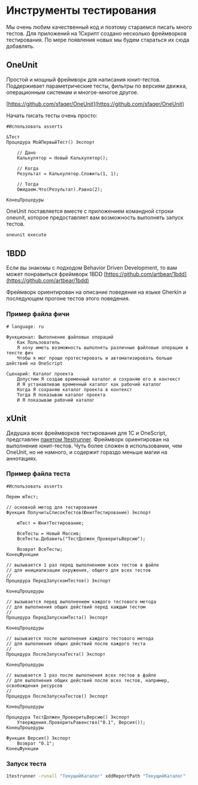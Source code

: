 # Инструменты тестирования

Мы очень любим качественный код и поэтому стараемся писать много тестов. Для приложений на 1Скрипт создано несколько фреймворков тестирования. По мере появления новых мы будем стараться их сюда добавлять.

## OneUnit

Простой и мощный фреймворк для написания юнит-тестов. Поддерживает параметрические тесты, фильтры по версиям движка, операционным системам и многое-многое другое.

[https://github.com/sfaqer/OneUnit](https://github.com/sfaqer/OneUnit)

Начать писать тесты очень просто:

```bsl
#Использовать asserts

&Тест
Процедура МойПервыйТест() Экспорт

    // Дано
    Калькулятор = Новый Калькулятор();

    // Когда
    Результат = Калькулятор.Сложить(1, 1);

    // Тогда
    Ожидаем.Что(Результат).Равно(2);

КонецПроцедуры
```

OneUnit поставляется вместе с приложением командной строки oneunit, которое предоставляет вам возможность выполнять запуск тестов.

```cmd
oneunit execute
```

## 1BDD

Если вы знакомы с подходом Behavior Driven Development, то вам может понравиться фреймворк 1BDD [https://github.com/artbear/1bdd](https://github.com/artbear/1bdd)

Фреймворк ориентирован на описание поведения на языке Gherkin и последующем прогоне тестов этого поведения.

### Пример файла фичи

```gherkin
# language: ru

Функционал: Выполнение файловых операций
    Как Пользователь
    Я хочу иметь возможность выполнять различные файловые операции в тексте фич
    Чтобы я мог проще протестировать и автоматизировать больше действий на OneScript

Сценарий: Каталог проекта
    Допустим Я создаю временный каталог и сохраняю его в контекст
    И Я устанавливаю временный каталог как рабочий каталог
    Когда Я сохраняю каталог проекта в контекст
    Тогда Я показываю каталог проекта
    И Я показываю рабочий каталог
```

## xUnit

Дедушка всех фреймворков тестирования для 1С и OneScript, представлен [пакетом 1testrunner](https://github.com/artbear/1testrunner). Фреймворк ориентирован на выполнение юнит-тестов. Чуть более сложен в использовании, чем OneUnit, но не намного, и содержит гораздо меньше магии на аннотациях.

### Пример файла теста

```bsl
#Использовать asserts

Перем юТест;

// основной метод для тестирования
Функция ПолучитьСписокТестов(ЮнитТестирование) Экспорт

    юТест = ЮнитТестирование;

    ВсеТесты = Новый Массив;
    ВсеТесты.Добавить("ТестДолжен_ПроверитьВерсию");

    Возврат ВсеТесты;
КонецФункции

// вызывается 1 раз перед выполнением всех тестов в файле
// для инициализации окружения, общего для всех тестов
//
Процедура ПередЗапускомТестов() Экспорт

КонецПроцедуры

// вызывается перед выполнением каждого тестового метода
// для выполнения общих действий перед каждым тестом
//
Процедура ПередЗапускомТеста() Экспорт

КонецПроцедуры

// вызывается после выполнения каждого тестового метода
// для выполнения общих действий после каждого теста
//
Процедура ПослеЗапускаТеста() Экспорт

КонецПроцедуры

// вызывается 1 раз после выполнения всех тестов в файле
// для выполнения общих действий после всех тестов, например, освобождения ресурсов
//
Процедура ПослеЗапускаТестов() Экспорт

КонецПроцедуры

Процедура ТестДолжен_ПроверитьВерсию() Экспорт
    Утверждения.ПроверитьРавенство("0.1", Версия());
КонецПроцедуры

Функция Версия() Экспорт
    Возврат "0.1";
КонецФункции
```

### Запуск теста

```cmd
1testrunner -runall "ТекущийКаталог" xddReportPath "ТекущийКаталог"
```